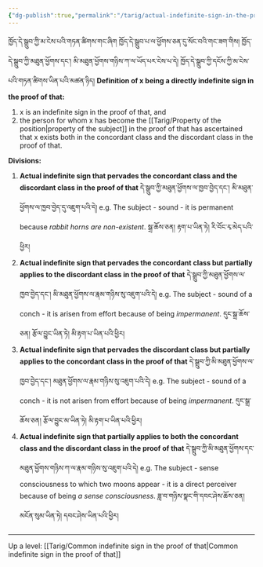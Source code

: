 ```yaml
---
{"dg-publish":true,"permalink":"/tarig/actual-indefinite-sign-in-the-proof-of-that/"}
---
```


ཁྱོད་དེ་སྒྲུབ་ཀྱི་མ་ངེས་པའི་གཏན་ཚིགས་གང་ཞིག ཁྱོད་དེ་སྒྲུབ་པ་ལ་ཕྱོགས་ཅན་དུ་སོང་བའི་གང་ཟག་གིས། ཁྱོད་དེ་སྒྲུབ་ཀྱི་མཐུན་ཕྱོགས་དང་། མི་མཐུན་ཕྱོགས་གཉིས་ཀ་ལ་ཡོད་པར་ངེས་པ་དེ། ཁྱོད་དེ་སྒྲུབ་ཀྱི་དངོས་ཀྱི་མ་ངེས་པའི་གཏན་ཚིགས་ཡིན་པའི་མཚན་ཉིད།
**Definition of x being a directly indefinite sign in the proof of that:**
1. x is an indefinite sign in the proof of that, and
2. the person for whom x has become the [[Tarig/Property of the position\|property of the subject]] in the proof of that has ascertained that x exists both in the concordant class and the discordant class in the proof of that.

**Divisions:**
1. **Actual indefinite sign that pervades the concordant class and the discordant class in the proof of that** 
   དེ་སྒྲུབ་ཀྱི་མཐུན་ཕྱོགས་ལ་ཁྱབ་བྱེད་དང་། མི་མཐུན་ཕྱོགས་ལ་ཁྱབ་བྱེད་དུ་འཇུག་པའི་དེ།
   e.g. The subject - sound - it is permanent because *rabbit horns are non-existent*.
   སྒྲ་ཆོས་ཅན། རྟག་པ་ཡིན་ཏེ། རི་བོང་རྭ་མེད་པའི་ཕྱིར།
2. **Actual indefinite sign that pervades the concordant class but partially applies to the discordant class in the proof of that** 
   དེ་སྒྲུབ་ཀྱི་མཐུན་ཕྱོགས་ལ་ཁྱབ་བྱེད་དང་། མི་མཐུན་ཕྱོགས་ལ་རྣམ་གཉིས་སུ་འཇུག་པའི་དེ།
   e.g. The subject - sound of a conch - it is arisen from effort because of being *impermanent*.
   དུང་སྒྲ་ཆོས་ཅན། རྩོལ་བྱུང་ཡིན་ཏེ། མི་རྟག་པ་ཡིན་པའི་ཕྱིར།
3. **Actual indefinite sign that pervades the discordant class but partially applies to the concordant class in the proof of that** 
   དེ་སྒྲུབ་ཀྱི་མི་མཐུན་ཕྱོགས་ལ་ཁྱབ་བྱེད་དང་། མཐུན་ཕྱོགས་ལ་རྣམ་གཉིས་སུ་འཇུག་པའི་དེ།
   e.g. The subject - sound of a conch - it is not arisen from effort because of being *impermanent*.
   དུང་སྒྲ་ཆོས་ཅན། རྩོལ་བྱུང་མ་ཡིན་ཏེ། མི་རྟག་པ་ཡིན་པའི་ཕྱིར།
4. **Actual indefinite sign that partially applies to both the concordant class and the discordant class in the proof of that** 
   དེ་སྒྲུབ་ཀྱི་མི་མཐུན་ཕྱོགས་དང་མཐུན་ཕྱོགས་གཉིས་ཀ་ལ་རྣམ་གཉིས་སུ་འཇུག་པའི་དེ།
   e.g. The subject - sense consciousness to which two moons appear - it is a direct perceiver because of being *a sense consciousness*.
   ཟླ་བ་གཉིས་སྣང་གི་དབང་ཤེས་ཆོས་ཅན། མངོན་སུམ་ཡིན་ཏེ། དབང་ཤེས་ཡིན་པའི་ཕྱིར།


---
Up a level: [[Tarig/Common indefinite sign in the proof of that\|Common indefinite sign in the proof of that]]